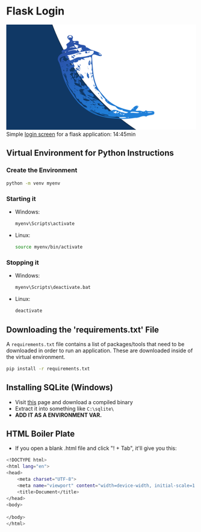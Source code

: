 # Flask Login
![Alt Text](./assets/flask.png)  
Simple [login screen](https://www.youtube.com/watch?v=71EU8gnZqZQ) for a flask application: 14:45min

## Virtual Environment for Python Instructions

### Create the Environment
```sh
python -m venv myenv
```

### Starting it
- Windows:
    ```sh
    myenv\Scripts\activate
    ```
- Linux:
    ```sh
    source myenv/bin/activate
    ```

### Stopping it
- Windows:
    ```sh
    myenv\Scripts\deactivate.bat
    ```
- Linux:
    ```sh
    deactivate
    ```

## Downloading the 'requirements.txt' File
A `requirements.txt` file contains a list of packages/tools that need to be downloaded in order
to run an application. These are downloaded inside of the virtual environment.
```sh
pip install -r requirements.txt
```

## Installing SQLite (Windows)
- Visit [this](https://www.sqlite.org/download.html) page and download a compiled binary
- Extract it into something like `C:\sqlite\`
- **ADD IT AS A ENVIRONMENT VAR.**

## HTML Boiler Plate
- If you open a blank .html file and click "! + Tab", it'll give you this:
```sh
<!DOCTYPE html>
<html lang="en">
<head>
    <meta charset="UTF-8">
    <meta name="viewport" content="width=device-width, initial-scale=1.0">
    <title>Document</title>
</head>
<body>
    
</body>
</html>
```